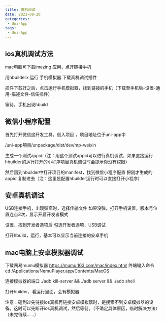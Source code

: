 ```yaml
---
title: 真机调试
date: 2021-08-20
categories:
 - Uni-App
tags:
 - Uni-App
---
```


## ios真机调试方法
mac电脑可下载imazing
应用，点开链接手机

用hbuilderx 运行 手机模拟器 下载真机调试插件

插件下载好之后，点击运行手机模拟器，找到链接的手机（下载至手机后-设置-通用-描述文件-信任插件）

等待，手机出现hbuild

## 微信小程序配置
首先打开微信这开发工具，倒入项目 ，项目地址位于uni-app中

/uni-app项目/unpackage/dist/dev/mp-weixin

生成一个测试appid（注：用这个测试appid可以进行真机调试，如果直接运行hbuilder的运行打开的小程序项目真机调试时会提示你没有权限）

然后回到hbuilder中打开项目的manifest，找到微信小程序配置 把刚才生成的appid 复制进去（注：这里是配置hbuilder运行时可以直接打开小程序）

## 安卓真机调试
USB连接手机，出现弹窗时，选择传输文件
如果没弹，打开手机设置，版本号位置连点3次，显示开启开发者模式

设置，找到开发者选项后 勾选开发者选项，USB调试

打开hbuild，运行，基本可以显示当前连接的安卓手机

## mac电脑上安卓模拟器调试
下载网易mumu模拟器 https://mumu.163.com/mac/index.html
终端输入命令 cd /Applications/NemuPlayer.app/Contents/MacOS

连接模拟器的端口 ./adb kill-server && ./adb server && ./adb shell

打开huilder，看运行里面，会有模拟器

注意：碰到过先链接ios真机再链接安卓模拟器时，是搜索不到安卓模拟器的设备。这时可以先断开ios真机调试，然后等待。（不确定具体原因，临时解决方法）
（未完待续……）
